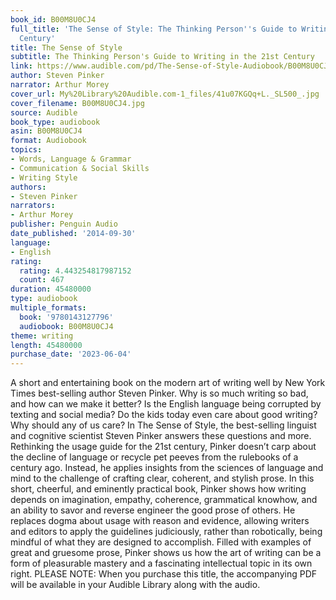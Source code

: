 ```yaml
---
book_id: B00M8U0CJ4
full_title: 'The Sense of Style: The Thinking Person''s Guide to Writing in the 21st
  Century'
title: The Sense of Style
subtitle: The Thinking Person's Guide to Writing in the 21st Century
link: https://www.audible.com/pd/The-Sense-of-Style-Audiobook/B00M8U0CJ4
author: Steven Pinker
narrator: Arthur Morey
cover_url: My%20Library%20Audible.com-1_files/41u07KGQq+L._SL500_.jpg
cover_filename: B00M8U0CJ4.jpg
source: Audible
book_type: audiobook
asin: B00M8U0CJ4
format: Audiobook
topics:
- Words, Language & Grammar
- Communication & Social Skills
- Writing Style
authors:
- Steven Pinker
narrators:
- Arthur Morey
publisher: Penguin Audio
date_published: '2014-09-30'
language:
- English
rating:
  rating: 4.443254817987152
  count: 467
duration: 45480000
type: audiobook
multiple_formats:
  book: '9780143127796'
  audiobook: B00M8U0CJ4
theme: writing
length: 45480000
purchase_date: '2023-06-04'
---
```

A short and entertaining book on the modern art of writing well by New York Times best-selling author Steven Pinker.
Why is so much writing so bad, and how can we make it better? Is the English language being corrupted by texting and social media? Do the kids today even care about good writing? Why should any of us care?
In The Sense of Style, the best-selling linguist and cognitive scientist Steven Pinker answers these questions and more. Rethinking the usage guide for the 21st century, Pinker doesn’t carp about the decline of language or recycle pet peeves from the rulebooks of a century ago. Instead, he applies insights from the sciences of language and mind to the challenge of crafting clear, coherent, and stylish prose.
In this short, cheerful, and eminently practical book, Pinker shows how writing depends on imagination, empathy, coherence, grammatical knowhow, and an ability to savor and reverse engineer the good prose of others. He replaces dogma about usage with reason and evidence, allowing writers and editors to apply the guidelines judiciously, rather than robotically, being mindful of what they are designed to accomplish.
Filled with examples of great and gruesome prose, Pinker shows us how the art of writing can be a form of pleasurable mastery and a fascinating intellectual topic in its own right.
PLEASE NOTE: When you purchase this title, the accompanying PDF will be available in your Audible Library along with the audio.
